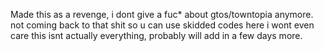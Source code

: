 Made this as a revenge, i dont give a fuc* about gtos/towntopia anymore. not coming back to that shit so u can use skidded codes here i wont even care this isnt actually everything, probably will add in a few days more.
